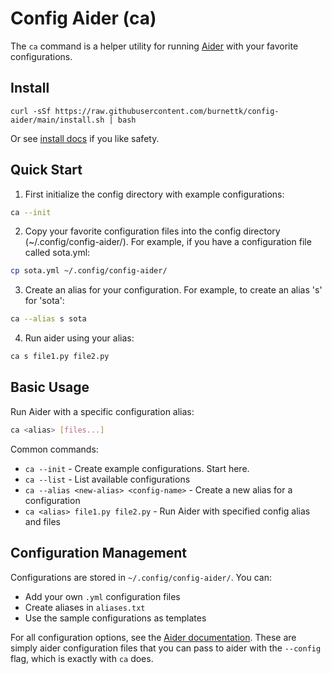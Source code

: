 # Config Aider (ca)

The `ca` command is a helper utility for running [Aider](https://aider.chat) with your favorite configurations.

## Install

`curl -sSf https://raw.githubusercontent.com/burnettk/config-aider/main/install.sh | bash`

Or see [install docs](doc/install.md) if you like safety.

## Quick Start

1. First initialize the config directory with example configurations:
```bash
ca --init
```

2. Copy your favorite configuration files into the config directory (~/.config/config-aider/). For example, if you have a configuration file called sota.yml:
```bash
cp sota.yml ~/.config/config-aider/
```

3. Create an alias for your configuration. For example, to create an alias 's' for 'sota':
```bash
ca --alias s sota
```

4. Run aider using your alias:
```bash
ca s file1.py file2.py
```

## Basic Usage

Run Aider with a specific configuration alias:

```bash
ca <alias> [files...]
```

Common commands:

- `ca --init` - Create example configurations. Start here.
- `ca --list` - List available configurations
- `ca --alias <new-alias> <config-name>` - Create a new alias for a configuration
- `ca <alias> file1.py file2.py` - Run Aider with specified config alias and files

## Configuration Management

Configurations are stored in `~/.config/config-aider/`. You can:

- Add your own `.yml` configuration files
- Create aliases in `aliases.txt`
- Use the sample configurations as templates

For all configuration options, see the [Aider documentation](https://github.com/Aider-AI/aider/blob/main/aider/website/assets/sample.aider.conf.yml).
These are simply aider configuration files that you can pass to aider with the `--config` flag, which is exactly with `ca` does.
